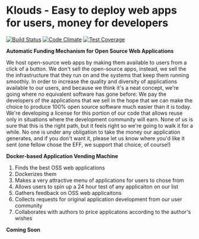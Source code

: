 # Klouds - Easy to deploy web apps for users, money for developers

[![Build Status](https://drone.io/github.com/kloudsio/klouds/status.png)](https://drone.io/github.com/kloudsio/klouds/latest)  [![Code Climate](https://codeclimate.com/github/kloudsio/klouds/badges/gpa.svg)](https://codeclimate.com/github/kloudsio/klouds)  [![Test Coverage](https://codeclimate.com/github/kloudsio/klouds/badges/coverage.svg)](https://codeclimate.com/github/kloudsio/klouds/coverage)

**Automatic Funding Mechanism for Open Source Web Applications**


We host open-source web apps by making them available to users from a click of a button. We don't sell the open-source apps, instead, we sell the the infrastructure that they run on and the systems that keep them running smoothly.  In order to increase the quality and diversity of applications available to our users, and because we think it's a neat concept, we're going where no equivalent software has gone before:  We pay the developers of the applications that we sell in the hope that we can make the choice to produce 100% open source software much easier than it is today.  We're developing a license for this portion of our code that allows reuse only in situations where the development community will earn.  None of us is sure that this is the right path, but it feels right so we're going to walk it for a while.  No one is under any obligation to take the money our application generates, and if you don't want it, please let us know where you'd like it sent (one fellow chose the EFF, we support that choice, of course!)

**Docker-based Application Vending Machine**


 1) Finds the best OSS web applications
 2) Dockerizes them
 3) Makes a very attractive menu of applications for users to chose from
 4) Allows users to spin up a 24 hour test of any applicaiton on our list
 5) Gathers feedback on OSS web applicaitons
 6) Collects requests for original application development from our user community
 7) Collaborates with authors to price applicatons according to the author's wishes

**Coming Soon**




